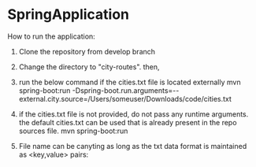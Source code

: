 # SpringApplication

How to run the application:

1. Clone the repository from develop branch
2. Change the directory to "city-routes". then,
3. run the below command if the cities.txt file is located externally 
    mvn spring-boot:run -Dspring-boot.run.arguments=--external.city.source=/Users/someuser/Downloads/code/cities.txt

4. if the cities.txt file is not provided, do not pass any runtime arguments. the default cities.txt can be used that is already present in the repo sources file.
    mvn spring-boot:run
5. File name can be canyting as long as the txt  data format is maintained as <key,value> pairs:

